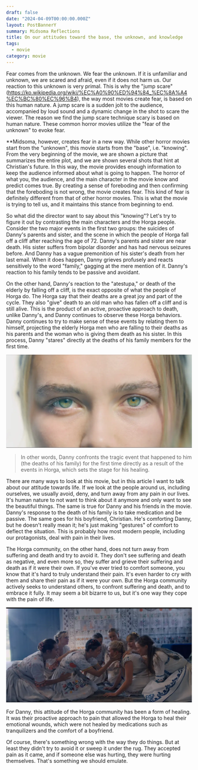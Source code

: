 ```yaml
---
draft: false
date: "2024-04-09T00:00:00.000Z"
layout: PostBannerY
summary: Midsoma Reflections
title: On our attitudes toward the base, the unknown, and knowledge
tags:
  - movie
category: movie
---
```


Fear comes from the unknown. We fear the unknown. If it is unfamiliar and unknown, we are scared and afraid, even if it does not harm us. Our reaction to this unknown is very primal. This is why the "jump scare" (https://ko.wikipedia.org/wiki/%EC%A0%90%ED%94%84_%EC%8A%A4%EC%BC%80%EC%96%B4), the way most movies create fear, is based on this human nature. A jump scare is a sudden jolt to the audience, accompanied by loud sound and a dynamic change in the shot to scare the viewer. The reason we find the jump scare technique scary is based on human nature. These common horror movies utilize the "fear of the unknown" to evoke fear.

\*\*Midsoma, however, creates fear in a new way. While other horror movies start from the "unknown", this movie starts from the "base", i.e. "knowing". From the very beginning of the movie, we are shown a picture that summarizes the entire plot, and we are shown several shots that hint at Christian's future. In this way, the movie provides enough information to keep the audience informed about what is going to happen. The horror of what you, the audience, and the main character in the movie know and predict comes true. By creating a sense of foreboding and then confirming that the foreboding is not wrong, the movie creates fear. This kind of fear is definitely different from that of other horror movies. This is what the movie is trying to tell us, and it maintains this stance from beginning to end.

So what did the director want to say about this "knowing"? Let's try to figure it out by contrasting the main characters and the Horga people. Consider the two major events in the first two groups: the suicides of Danny's parents and sister, and the scene in which the people of Horga fall off a cliff after reaching the age of 72. Danny's parents and sister are near death. His sister suffers from bipolar disorder and has had nervous seizures before. And Danny has a vague premonition of his sister's death from her last email. When it does happen, Danny grieves profusely and reacts sensitively to the word "family," gagging at the mere mention of it. Danny's reaction to his family tends to be passive and avoidant.

On the other hand, Danny's reaction to the "atestupa," or death of the elderly by falling off a cliff, is the exact opposite of what the people of Horga do. The Horga say that their deaths are a great joy and part of the cycle. They also "give" death to an old man who has fallen off a cliff and is still alive. This is the product of an active, proactive approach to death, unlike Danny's, and Danny continues to observe these Horga behaviors. Danny continues to try to make sense of these events by relating them to himself, projecting the elderly Horga men who are falling to their deaths as his parents and the woman who is giving them death as his sister. In this process, Danny "stares" directly at the deaths of his family members for the first time.

![image](./image.webp)

> In other words, Danny confronts the tragic event that happened to him (the deaths of his family) for the first time directly as a result of the events in Horga, which sets the stage for his healing.

There are many ways to look at this movie, but in this article I want to talk about our attitude towards life. If we look at the people around us, including ourselves, we usually avoid, deny, and turn away from any pain in our lives. It's human nature to not want to think about it anymore and only want to see the beautiful things. The same is true for Danny and his friends in the movie. Danny's response to the death of his family is to take medication and be passive. The same goes for his boyfriend, Christian. He's comforting Danny, but he doesn't really mean it; he's just making "gestures" of comfort to deflect the situation. This is probably how most modern people, including our protagonists, deal with pain in their lives.

The Horga community, on the other hand, does not turn away from suffering and death and try to avoid it. They don't see suffering and death as negative, and even more so, they suffer and grieve their suffering and death as if it were their own. If you've ever tried to comfort someone, you know that it's hard to truly understand their pain. It's even harder to cry with them and share their pain as if it were your own. But the Horga community actively seeks to understand others, to confront suffering and death, and to embrace it fully. It may seem a bit bizarre to us, but it's one way they cope with the pain of life.

![image2](./image2.webp)

For Danny, this attitude of the Horga community has been a form of healing. It was their proactive approach to pain that allowed the Horga to heal their emotional wounds, which were not healed by medications such as tranquilizers and the comfort of a boyfriend.

Of course, there's something wrong with the way they do things. But at least they didn't try to avoid it or sweep it under the rug. They accepted pain as it came, and if someone else was hurting, they were hurting themselves. That's something we should emulate.
